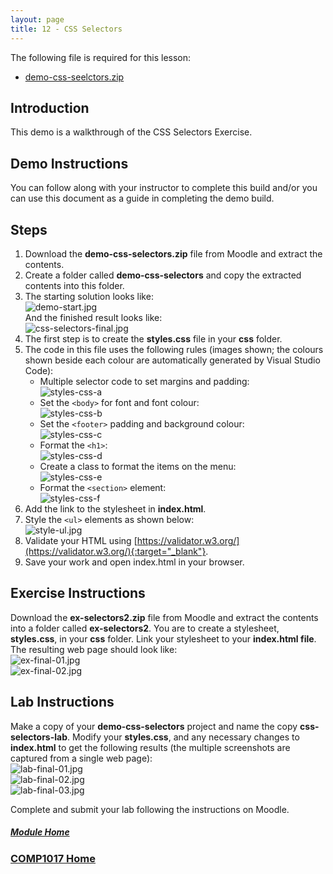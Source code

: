 ```yaml
---
layout: page
title: 12 - CSS Selectors
---
```

The following file is required for this lesson:

* [demo-css-seelctors.zip](files/demo-css-seelctors.zip)

## Introduction
This demo is a walkthrough of the CSS Selectors Exercise.

## Demo Instructions
You can follow along with your instructor to complete this build and/or you can use this document as a guide in completing the demo build.

## Steps
1. Download the **demo-css-selectors.zip** file from Moodle and extract the contents.
2. Create a folder called **demo-css-selectors** and copy the extracted contents into this folder.
3. The starting solution looks like:<br>
![demo-start.jpg](files/demo-start.jpg)<br>
And the finished result looks like:<br>
![css-selectors-final.jpg](files/demo-final.jpg)
4. The first step is to create the **styles.css** file in your **css** folder.
5. The code in this file uses the following rules (images shown; the colours shown beside each colour are automatically generated by Visual Studio Code):
    *  Multiple selector code to set margins and padding:<br>
       ![styles-css-a](files/styles-css-a.jpg)
    *  Set the `<body>` for font and font colour:<br>
       ![styles-css-b](files/styles-css-b.jpg)
    *  Set the `<footer>` padding and background colour:<br>
       ![styles-css-c](files/styles-css-c.jpg)
    *  Format the `<h1>`:<br>
       ![styles-css-d](files/styles-css-d.jpg)
    *  Create a class to format the items on the menu:<br>
       ![styles-css-e](files/styles-css-e.jpg)
    *  Format the `<section>` element:<br>
       ![styles-css-f](files/styles-css-f.jpg)
6. Add the link to the stylesheet in **index.html**.
7. Style the `<ul>` elements as shown below:<br>
![style-ul.jpg](files/style-ul.jpg)
8. Validate your HTML using [https://validator.w3.org/](https://validator.w3.org/){:target="_blank"}.
9. Save your work and open index.html in your browser.

## Exercise Instructions
Download the **ex-selectors2.zip** file from Moodle and extract the contents into a folder called **ex-selectors2**. You are to create a stylesheet, **styles.css**, in your **css** folder. Link your stylesheet to your **index.html file**. The resulting web page should look like:<br>
![ex-final-01.jpg](files/ex-final-01.jpg)<br>
![ex-final-02.jpg](files/ex-final-02.jpg)

## Lab Instructions
Make a copy of your **demo-css-selectors** project and name the copy **css-selectors-lab**. Modify your **styles.css**, and any necessary changes to **index.html** to get the following results (the multiple screenshots are captured from a single web page):<br>
![lab-final-01.jpg](files/lab-final-01.jpg)<br>
![lab-final-02.jpg](files/lab-final-02.jpg)<br>
![lab-final-03.jpg](files/lab-final-03.jpg)

Complete and submit your lab following the instructions on Moodle.

##### [Module Home](../)
### [COMP1017 Home](../../)